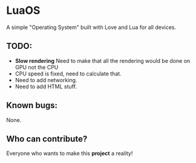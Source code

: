 # LuaOS
A simple "Operating System" built with Love and Lua for all devices.

## TODO:
* **Slow rendering**  Need to make that all the rendering would be done on GPU not the CPU
* CPU speed is fixed, need to calculate that.
* Need to add networking.
* Need to add HTML stuff.

## Known bugs:
None.

## Who can contribute?
Everyone who wants to make this **project** a reality!
